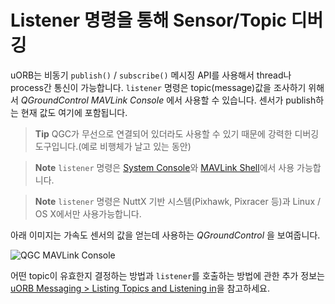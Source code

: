 # Listener 명령을 통해 Sensor/Topic 디버깅

uORB는 비동기 `publish()` / `subscribe()` 메시징 API를 사용해서 thread나 process간 통신이 가능합니다. `listener` 명령은 topic(message)값을 조사하기 위해서 *QGroundControl MAVLink Console* 에서 사용할 수 있습니다. 센서가 publish하는 현재 값도 여기에 포함됩니다.

> **Tip** QGC가 무선으로 연결되어 있더라도 사용할 수 있기 때문에 강력한 디버깅 도구입니다.(예로 비행체가 날고 있는 동안)

<span></span>
> **Note** `listener` 명령은 [System Console](../debug/system_console.md)와 [MAVLink Shell](../debug/system_console.md#mavlink-shell)에서 사용 가능합니다.

<span></span>
> **Note** `listener` 명령은 NuttX 기반 시스템(Pixhawk, Pixracer 등)과 Linux / OS X에서만 사용가능합니다.

아래 이미지는 가속도 센서의 값을 얻는데 사용하는 *QGroundControl* 을 보여줍니다.

![QGC MAVLink Console](../../assets/gcs/qgc_mavlink_console_listener_command.png)

어떤 topic이 유효한지 결정하는 방법과 `listener`를 호출하는 방법에 관한 추가 정보는  [uORB Messaging > Listing Topics and Listening in](../middleware/uorb.md#listing-topics-and-listening-in)을 참고하세요.
